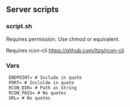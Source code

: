 ## Server scripts

### script.sh

Requires permission. Use chmod or equivalent. 

Requires rcon-cli
https://github.com/itzg/rcon-cli

### Vars

```
 ENDPOINT= # Include in quote
 PORT= # Inclulde in quote
 RCON_DIR= # Path as String
 RCON_PASS= # No quotes
 URL= # No quotes
 ```
